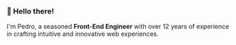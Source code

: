 ### 👋 Hello there!

I'm Pedro, a seasoned **Front-End Engineer** with over 12 years of experience in crafting intuitive and innovative web experiences.
